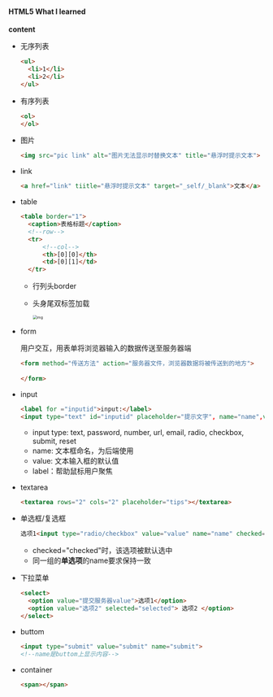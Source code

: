 #### **HTML5 What I learned**

**content**

- 无序列表

  ```html
  <ul>
  	<li>1</li>
  	<li>2</li>
  </ul>
  ```

- 有序列表

  ```html
  <ol>
  </ol>
  ```

- 图片

  ```html
  <img src="pic link" alt="图片无法显示时替换文本" title="悬浮时提示文本">
  ```

- link

  ```html
  <a href="link" tiitle="悬浮时提示文本" target="_self/_blank">文本</a>
  ```

- table

  ```html
  <table border="1">
  	<caption>表格标题</caption>
  	<!--row-->
  	<tr>
  		<!--col-->
  		<th>[0][0]</th>
  		<td>[0][1]</td>
  	</tr>
  ```

  - 行列头border

  - 头身尾双标签加载

    <img src="http://img.mukewang.com/5e91834a000161cc06140254.jpg" alt="img" style="zoom:50%;" />

- form

  用户交互，用表单将浏览器输入的数据传送至服务器端

  ```html
  <form method="传送方法" action="服务器文件，浏览器数据将被传送到的地方">
  	
  </form>
  ```

- input

  ```html
  <label for ="inputid">input:</label>
  <input type="text" id="inputid" placeholder="提示文字", name="name",value="default value">
  ```

  - input type: text, password, number, url, email, radio, checkbox, submit, reset
  - name: 文本框命名，为后端使用
  - value: 文本输入框的默认值
  - label：帮助鼠标用户聚焦

- textarea

  ```html
  <textarea rows="2" cols="2" placeholder="tips"></textarea>
  ```

- 单选框/复选框

  ```html
  选项1<input type="radio/checkbox" value="value" name="name" checked="checked"/>
  ```

  - checked="checked"时，该选项被默认选中
  - 同一组的**单选项**的name要求保持一致

- 下拉菜单

  ```html
  <select>
  	<option value="提交服务器value">选项1</option>
  	<option value="选项2" selected="selected"> 选项2 </option>
  </select>
  ```

- buttom

  ```html
  <input type="submit" value="submit" name="submit">
  <!--name是buttom上显示内容-->
  ```

- container

  ```html
  <span></span>
  ```

  

